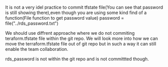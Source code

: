 It is not a very idel practice to commit tfstate file(You can see that password is still showing there),even though you are using some kind find of a 
function(File function to get password value)
password = file("../rds_password.txt")

We should use diffrent approache where we do not commiting teraform.tfstate file within the git repo. We will look more into how we can move the terraform.tfstate file out of git
repo but in such a way it can still enable the team collaboration. 

rds_password is not within the git repo and is not committted though.
